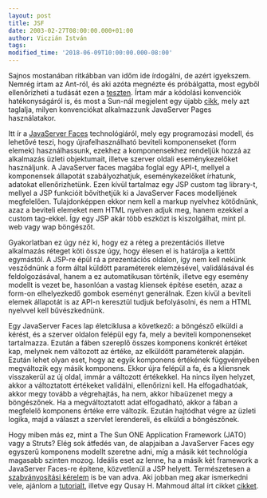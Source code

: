 ```yaml
---
layout: post
title: JSF
date: 2003-02-27T08:00:00.000+01:00
author: Viczián István
tags:
modified_time: '2018-06-09T10:00:00.000-08:00'
---
```


Sajnos mostanában ritkábban van időm ide írdogálni, de azért igyekszem.
Nemrég írtam az Ant-ról, és aki azóta megnézte és próbálgatta, most
egyből ellenőrizheti a tudását ezen a
[teszten](http://developer.java.sun.com/developer/Quizzes/misc/ant.html).
Írtam már a kódolási konvenciók hatékonyságáról is, és most a Sun-nál
megjelent egy újabb
[cikk](http://java.sun.com/developer/technicalArticles/javaserverpages/code_convention/),
mely azt taglalja, milyen konvenciókat alkalmazzunk JavaServer Pages
használatakor.

Itt ír a [JavaServer Faces](http://java.sun.com/j2ee/javaserverfaces/)
technológiáról, mely egy programozási modell, és lehetővé teszi, hogy
újrafelhasználható beviteli komponenseket (form elemek) használhassunk,
ezekhez a komponensekhez rendeljük hozzá az alkalmazás üzleti
objektumait, illetve szerver oldali eseménykezelőket használjunk. A
JavaServer faces magába foglal egy API-t, mellyel a komponensek
állapotát szabályozhatjuk, eseménykezelőket írhatunk, adatokat
ellenőrizhetünk. Ezen kívül tartalmaz egy JSP custom tag library-t,
mellyel a JSP funkcióit bővíthetjük ki a JavaServer Faces modelljének
megfelelően. Tulajdonképpen ekkor nem kell a markup nyelvhez kötődnünk,
azaz a beviteli elemeket nem HTML nyelven adjuk meg, hanem ezekkel a
custom tag-ekkel. Így egy JSP akár több eszközt is kiszolgálhat, mint
pl. web vagy wap böngészőt.

Gyakorlatban ez úgy néz ki, hogy ez a réteg a prezentációs illetve
alkalmazás réteget köti össze úgy, hogy élesen el is határolja a kettőt
egymástól. A JSP-re épül rá a prezentációs oldalon, így nem kell nekünk
vesződnünk a form által küldött paraméterek elemzésével, validálásával
és feldolgozásával, hanem a ez automatikusan történik, illetve egy
esemény modellt is vezet be, hasonlóan a vastag kliensek építése esetén,
azaz a form-on elhelyezkedő gombok eseményt generálnak. Ezen kívül a
beviteli elemek állapotát is az API-n keresztül tudjuk befolyásolni, és
nem a HTML nyelvvel kell bűvészkednünk.

Egy JavaServer Faces lap életciklusa a következő: a böngésző elküldi a
kérést, és a szerver oldalon felépül egy fa, mely a beviteli
komponenseket tartalmazza. Ezután a fáben szereplő összes komponens
konkrét értéket kap, melynek nem változott az értéke, az elküldött
paraméterek alapján. Ezután lehet olyan eset, hogy az egyik komponens
értékének függvényében megváltozik egy másik komponens. Ekkor újra
felépül a fa, és a kliensnek visszakerül az új oldal, immár a változott
értékekkel. Ha nincs ilyen helyzet, akkor a változtatott értékeket
validálni, ellenőrizni kell. Ha elfogadhatóak, akkor megy tovább a
végrehajtás, ha nem, akkor hibaüzenet megy a böngészőnek. Ha a
megváltoztatott adat elfogadható, akkor a fában a megfelelő komponens
értéke erre változik. Ezután hajtódhat végre az üzleti logika, majd a
választ a szervlet lerendereli, és elküldi a böngészőnek.

Hogy miben más ez, mint a The Sun ONE Application Framework (JATO) vagy
a Struts? Elég sok átfedés van, de alapjaiban a JavaServer Faces egy
egyszerű komponens modellt szeretne adni, míg a másik két technológia
magasabb szinten mozog. Ideális eset az lenne, ha a másik két framework
a JavaServer Faces-re építene, közvetlenül a JSP helyett. Természetesen
a [szabványosítási kérelem](http://jcp.org/en/jsr/detail?id=127) is be
van adva. Aki jobban meg akar ismerkedni vele, ajánlom a
[tutorialt](http://java.sun.com/j2ee/javaserverfaces/docs/tutorial.html),
illetve egy Qusay H. Mahmoud által írt cikket
[cikket](http://java.sun.com/developer/technicalArticles/GUI/JavaServerFaces/).
